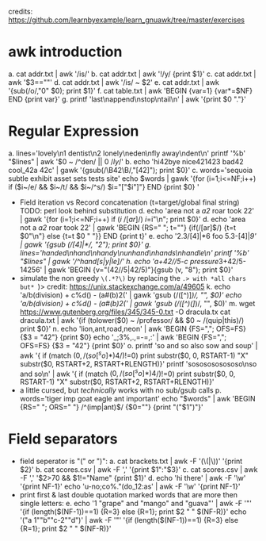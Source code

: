 credits: https://github.com/learnbyexample/learn_gnuawk/tree/master/exercises
# awk introduction
a. cat addr.txt | awk '/is/'
b. cat addr.txt | awk '!/y/ {print $1}'
c. cat addr.txt | awk '$3==""'
d. cat addr.txt | awk '/is/ ~ $2'
e. cat addr.txt | awk '{sub(/o/,"0" $0); print $1}'
f. cat table.txt | awk 'BEGIN {var=1} {var*=$NF} END {print var}'
g. printf 'last\nappend\nstop\ntail\n' | awk '{print $0 "."}' 

# Regular Expression
a. lines='lovely\n1 dentist\n2 lonely\neden\nfly away\ndent\n'
   printf '%b' "$lines" | awk '$0 ~ /^den/ || $0 ~ /ly$/'
b. echo 'hi42bye nice421423 bad42 cool_42a 42c' | gawk '{gsub(/\B42\B/,"[42]"); print $0}'
c. words='sequoia subtle exhibit asset sets tests site'
   echo $words | gawk '{for (i=1;i<=NF;i++) if ($i~/e/ && $i~/t/ && $i~/^s/) $i="["$i"]"} END {print $0} ' 
* Field iteration vs Record concatenation (t=target/global final string) TODO: perl look behind substitution
d. echo 'area not a _a2_ roar took 22' | gawk '{for (i=1;i<=NF;i++) if ($i~/[ar]$/) $i=$i"\n"; print $0}'
d. echo 'area not a _a2_ roar took 22' | gawk 'BEGIN {RS=" "; t=""} {if(/[ar]$/) {t=t $0"\n"} else {t=t $0 " "}} END {print t}'
e. echo '2.3/[4]|*6 foo 5.3-[4]|*9' | gawk '{gsub (/\[4\]\|\*/, "2"); print $0}'
g. lines='handed\nhand\nhandy\nunhand\nhands\nhandle\n'
   printf '%b' "$lines" | gawk '/^hand[s|y|le]/'
h. echo 'a+42//5-c pressure*3+42/5-14256' | gawk 'BEGIN {v="(42//5|42/5)"}{gsub (v, "8"); print $0}'
* simulate the non greedy `\(.*?\)` by replacing the `.> with *all chars but* `\)>  credit: https://unix.stackexchange.com/a/49605
k. echo 'a/b(division) + c%d() - (a#(b)2(' | gawk 'gsub (/\([^\)]*\)/, "", $0)'
   echo 'a/b(division) + c%d() - (a#(b)2(' | gawk 'gsub (/\([^\)\(]*\)/, "", $0)'
m. wget https://www.gutenberg.org/files/345/345-0.txt -O dracula.tx
   cat dracula.txt | awk '{if (tolower($0) ~ /professor/ && $0 ~ /(quip|this)/) print $0}'
n. echo 'lion,ant,road,neon' | awk 'BEGIN {FS=","; OFS=FS} {$3 = "42"} {print $0}
   echo '_;3%,.,=-=,:' | awk 'BEGIN {FS=","; OFS=FS} {$3 = "42"} {print $0}'
o. printf 'so and so also sow and soup' | awk '{ if (match ($0, /(so[^so]*){4}$/)!=0) print substr($0, 0, RSTART-1) "X" substr($0, RSTART+2, RSTART+RLENGTH)}'
   printf 'sososososososo\nso and so\n' | awk '{ if (match ($0, /(so[^so]*){4}$/)!=0) print substr($0, 0, RSTART-1) "X" substr($0, RSTART+2, RSTART+RLENGTH)}'
* a little cursed, but *technically* works with no sub/gsub calls
p. words='tiger imp goat eagle ant important'
   echo "$words" | awk 'BEGIN {RS=" "; ORS=" "} /^(imp|ant)$/ {$0=""} {print "("$1")"}'

# Field separators
* field seperator is "(" or ")":
a. cat brackets.txt | awk -F '(\\(|\\))' '{print $2}'
b. cat scores.csv | awk -F ',' '{print $1":"$3}'
c. cat scores.csv | awk -F ',' '$2>70 && $1!="Name" {print $1}'
d. echo 'hi there' | awk -F '\\w' '{print NF-1}'
   echo 'u-no;co%."(do_12:as' | awk -F '\\w' '{print NF-1}'
* print first & last double quotation marked words that are more then single letters:
e. echo '1 "grape" and "mango" and "guava"' | awk -F '"' '{if (length($(NF-1))==1) {R=3} else {R=1}; print $2 " " $(NF-R)}'
   echo '("a 1""b""c-2""d")' | awk -F '"' '{if (length($(NF-1))==1) {R=3} else {R=1}; print $2 " " $(NF-R)}'
